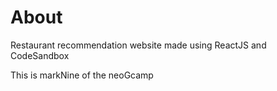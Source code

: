 # About
Restaurant recommendation website made using ReactJS and CodeSandbox

This is markNine of the neoGcamp
